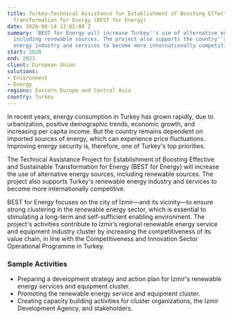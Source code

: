 ```yaml
---
title: Turkey—Technical Assistance for Establishment of Boosting Effective and Sustainable
  Transformation for Energy (BEST for Energy)
date: 2020-08-14 13:01:00 Z
summary: 'BEST for Energy will increase Turkey''s use of alternative energy sources,
  including renewable sources. The project also supports the country''s renewable
  energy industry and services to become more internationally competitive. '
start: 2020
end: 2023
client: European Union
solutions:
- Environment
- Energy
regions: Eastern Europe and Central Asia
country: Turkey
---
```


In recent years, energy consumption in Turkey has grown rapidly, due to urbanization, positive demographic trends, economic growth, and increasing per capita income. But the country remains dependent on imported sources of energy, which can experience price fluctuations. Improving energy security is, therefore, one of Turkey's top priorities. 

The Technical Assistance Project for Establishment of Boosting Effective and Sustainable Transformation for Energy (BEST for Energy) will increase the use of alternative energy sources, including renewable sources. The project also supports Turkey's renewable energy industry and services to become more internationally competitive. 

BEST for Energy focuses on the city of İzmir—and its vicinity—to ensure strong clustering in the renewable energy sector, which is essential to stimulating a long-term and self-sufficient enabling environment. The project's activities contribute to İzmir’s regional renewable energy service and equipment industry cluster by increasing the competitiveness of its value chain, in line with the Competitiveness and Innovation Sector Operational Programme in Turkey. 

### Sample Activities

* Preparing a development strategy and action plan for Izmir's renewable energy services and equipment cluster.
* Promoting the renewable energy service and equipment cluster.
* Creating capacity building activities for cluster organizations, the Izmir Development Agency, and stakeholders. 